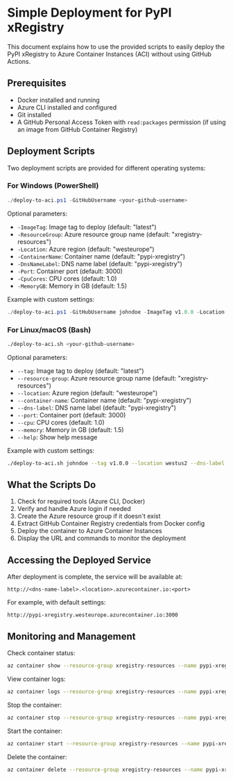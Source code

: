 # Simple Deployment for PyPI xRegistry

This document explains how to use the provided scripts to easily deploy the PyPI xRegistry to Azure Container Instances (ACI) without using GitHub Actions.

## Prerequisites

- Docker installed and running
- Azure CLI installed and configured
- Git installed
- A GitHub Personal Access Token with `read:packages` permission (if using an image from GitHub Container Registry)

## Deployment Scripts

Two deployment scripts are provided for different operating systems:

### For Windows (PowerShell)

```powershell
./deploy-to-aci.ps1 -GitHubUsername <your-github-username>
```

Optional parameters:
- `-ImageTag`: Image tag to deploy (default: "latest")
- `-ResourceGroup`: Azure resource group name (default: "xregistry-resources")
- `-Location`: Azure region (default: "westeurope")
- `-ContainerName`: Container name (default: "pypi-xregistry")
- `-DnsNameLabel`: DNS name label (default: "pypi-xregistry")
- `-Port`: Container port (default: 3000)
- `-CpuCores`: CPU cores (default: 1.0)
- `-MemoryGB`: Memory in GB (default: 1.5)

Example with custom settings:
```powershell
./deploy-to-aci.ps1 -GitHubUsername johndoe -ImageTag v1.0.0 -Location westus2 -DnsNameLabel my-xregistry -MemoryGB 2.0
```

### For Linux/macOS (Bash)

```bash
./deploy-to-aci.sh <your-github-username>
```

Optional parameters:
- `--tag`: Image tag to deploy (default: "latest")
- `--resource-group`: Azure resource group name (default: "xregistry-resources")
- `--location`: Azure region (default: "westeurope")
- `--container-name`: Container name (default: "pypi-xregistry")
- `--dns-label`: DNS name label (default: "pypi-xregistry")
- `--port`: Container port (default: 3000)
- `--cpu`: CPU cores (default: 1.0)
- `--memory`: Memory in GB (default: 1.5)
- `--help`: Show help message

Example with custom settings:
```bash
./deploy-to-aci.sh johndoe --tag v1.0.0 --location westus2 --dns-label my-xregistry --memory 2.0
```

## What the Scripts Do

1. Check for required tools (Azure CLI, Docker)
2. Verify and handle Azure login if needed
3. Create the Azure resource group if it doesn't exist
4. Extract GitHub Container Registry credentials from Docker config
5. Deploy the container to Azure Container Instances
6. Display the URL and commands to monitor the deployment

## Accessing the Deployed Service

After deployment is complete, the service will be available at:
```
http://<dns-name-label>.<location>.azurecontainer.io:<port>
```

For example, with default settings:
```
http://pypi-xregistry.westeurope.azurecontainer.io:3000
```

## Monitoring and Management

Check container status:
```bash
az container show --resource-group xregistry-resources --name pypi-xregistry --query instanceView.state
```

View container logs:
```bash
az container logs --resource-group xregistry-resources --name pypi-xregistry
```

Stop the container:
```bash
az container stop --resource-group xregistry-resources --name pypi-xregistry
```

Start the container:
```bash
az container start --resource-group xregistry-resources --name pypi-xregistry
```

Delete the container:
```bash
az container delete --resource-group xregistry-resources --name pypi-xregistry --yes
``` 
